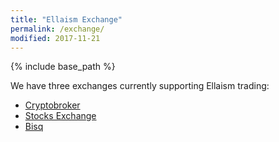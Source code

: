 ```yaml
---
title: "Ellaism Exchange"
permalink: /exchange/
modified: 2017-11-21
---
```


{% include base_path %}

We have three exchanges currently supporting Ellaism trading:

* [Cryptobroker](https://trade.cryptobroker.io/markets/ellabtc)
* [Stocks Exchange](https://stocks.exchange/trade/ELLA/BTC)
* [Bisq](https://bisq.network/)
